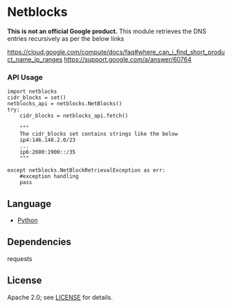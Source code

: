 # Netblocks

**This is not an official Google product.**
This module retrieves the DNS entries recursively as per the below links

https://cloud.google.com/compute/docs/faq#where_can_i_find_short_product_name_ip_ranges
https://support.google.com/a/answer/60764

### API Usage

    import netblocks
    cidr_blocks = set()
    netblocks_api = netblocks.NetBlocks()
    try:
        cidr_blocks = netblocks_api.fetch()
        
        """
        The cidr_blocks set contains strings like the below
        ip4:146.148.2.0/23
        ...
        ip6:2600:1900::/35
        """
        
    except netblocks.NetBlockRetrievalException as err:
        #exception handling
        pass

## Language
- [Python](https://www.python.org/)

## Dependencies
requests

## License
Apache 2.0; see [LICENSE](LICENSE) for details.
